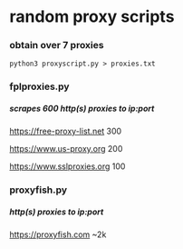 # random proxy scripts
### obtain over 7 proxies
`python3 proxyscript.py > proxies.txt`

### fplproxies.py
##### scrapes 600 http(s) proxies to ip:port

https://free-proxy-list.net 300

https://www.us-proxy.org 200

https://www.sslproxies.org 100

### proxyfish.py
##### http(s) proxies to ip:port

https://proxyfish.com ~2k
